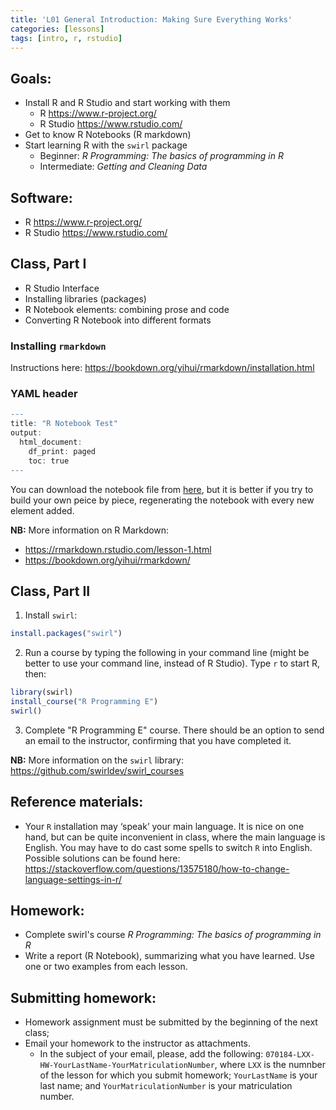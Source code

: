 ```yaml
---
title: 'L01 General Introduction: Making Sure Everything Works'
categories: [lessons]
tags: [intro, r, rstudio]
---
```


## Goals:

* Install R and R Studio and start working with them
	* R <https://www.r-project.org/> 
	* R Studio <https://www.rstudio.com/>
* Get to know R Notebooks (R markdown)
* Start learning R with the `swirl` package
	* Beginner: *R Programming: The basics of programming in R*
	* Intermediate: *Getting and Cleaning Data* 

## Software:

* R <https://www.r-project.org/> 
* R Studio <https://www.rstudio.com/>

## Class, Part I

* R Studio Interface
* Installing libraries (packages)
* R Notebook elements: combining prose and code
* Converting R Notebook into different formats

### Installing `rmarkdown`

Instructions here: <https://bookdown.org/yihui/rmarkdown/installation.html>

### YAML header

``` r
---
title: "R Notebook Test"
output:
  html_document:
    df_print: paged
    toc: true
---
```

You can download the notebook file from [here](https://univie-histr-2019.github.io/files/01/rNotebook_Test.Rmd.zip), but it is better if you try to build your own peice by piece, regenerating the notebook with every new element added.

**NB:** More information on R Markdown:

* <https://rmarkdown.rstudio.com/lesson-1.html>
* <https://bookdown.org/yihui/rmarkdown/> 

## Class, Part II

1. Install `swirl`:

``` r
install.packages("swirl")
```

2. Run a course by typing the following in your command line (might be better to use your command line, instead of R Studio). Type `r` to start R, then:

``` r
library(swirl)
install_course("R Programming E")
swirl()
```

3. Complete "R Programming E" course. There should be an option to send an email to the instructor, confirming that you have completed it.

**NB:** More information on the `swirl` library: <https://github.com/swirldev/swirl_courses>

## Reference materials:

* Your `R` installation may ‘speak’ your main language. It is nice on one hand, but can be quite inconvenient in class, where the main language is English. You may have to do cast some spells to switch `R` into English. Possible solutions can be found here: <https://stackoverflow.com/questions/13575180/how-to-change-language-settings-in-r/>

## Homework:

* Complete swirl's course *R Programming: The basics of programming in R*
* Write a report (R Notebook), summarizing what you have learned. Use one or two examples from each lesson.

## Submitting homework:

* Homework assignment must be submitted by the beginning of the next class;
* Email your homework to the instructor as attachments.
	*  In the subject of your email, please, add the following: `070184-LXX-HW-YourLastName-YourMatriculationNumber`, where `LXX` is the numnber of the lesson for which you submit homework; `YourLastName` is your last name; and `YourMatriculationNumber` is your matriculation number.